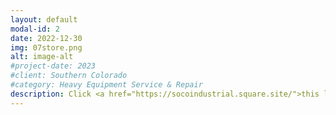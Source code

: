 ```yaml
---
layout: default
modal-id: 2
date: 2022-12-30
img: 07store.png
alt: image-alt
#project-date: 2023
#client: Southern Colorado
#category: Heavy Equipment Service & Repair
description: Click <a href="https://socoindustrial.square.site/">this link</a> to be redirected to our online store. We stock common hydraulic and pneumatic parts which you can order online and we will deliver to the Cañon City/Florence area the following day. Outside of this area and we will use UPS or FedEx to ship the parts to you the following business day after the order is received. 
---
```


